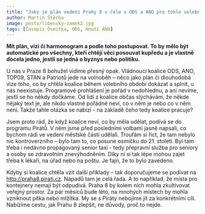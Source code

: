 ```yaml
---
title: "Jaký je plán vedení Prahy 8 v čele s ODS a ANO pro tohle volební období? Nevíme."
author: Martin Štěrba
image: posts/libensky-zamek2.jpg
tags: [Časopis Osmička, ODS, Hnutí ANO]
---
```


**Mít plán, vizi či harmonogram a podle toho postupovat. To by mělo být automatické pro všechny, kteří chtějí věci posouvat kupředu a je vlastně docela jedno, jestli se jedná o byznys nebo politiku.** 

U nás v Praze 8 bohužel vidíme přesný opak. Vládnoucí koalice ODS, ANO, TOP09, STAN a Patriotů jede na volnoběh – něco jako plán či dlouhodobá vize toho, co by chtěla koalice během volebního období dokázat a splnit, u nás neexistuje. Programové prohlášení je pořád v nedohlednu, a ani nevíme, jestli se ho někdy dočkáme. Od lidí z koalice občas slýchávám, že někde nějaký text je, ale nikdo vlastně pořádně neví, co v něm je nebo co v něm není. Takže tahle otázka se nabízí - na základě čeho tedy koalice pracuje? 

Jsem proto rád, že když koalice neví, co by měla udělat, podívá se do programu Pirátů. V něm jsme před posledními volbami jasně napsali, co bychom rádi ve vedení městské části udělali. Troufám si říct, že tam nebylo nic kontroverzního – bylo tam to, co posune osmičku do 21. století. Byl tam třeba i nedávno propagovaný senior taxi - tedy přepravní služba pro seniory a osoby se zdravotním znevýhodněním. Díky ní si tak lépe mohou zajet třeba k lékaři, na úřad nebo na poštu. Je fajn, že to bylo zavedeno.

Kdyby si koalice chtěla vzít další příklady – tak doporučujeme se podívat na http://praha8.pirati.cz. Nápadů tam je celá řada. A to například, že místa pro kontejnery nemají být odpudivá. Praha 8 by kolem nich mohla zkultivovat veřejný prostor. Za pár měsíců bude léto, na mnohých místech by mohla vzniknout pítka nebo mlžítka. My se s Piráty nebojíme jít za konkrétními cíli. Nabízíme cestu, jak Prahu 8 zlepšit, ne důvody, proč to nejde.

